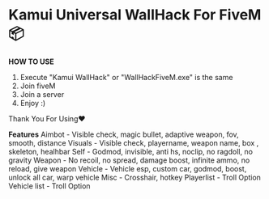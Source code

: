 # Kamui Universal WallHack For FiveM 📦

**HOW TO USE**

1. Execute "Kamui WallHack" or "WallHackFiveM.exe" is the same
2. Join fiveM
3. Join a server
4. Enjoy :)

Thank You For Using❤️

**Features**
Aimbot - Visible check, magic bullet, adaptive weapon, fov, smooth, distance
Visuals - Visible check, playername, weapon name, box , skeleton, healhbar
Self - Godmod, invisible, anti hs, noclip, no ragdoll, no gravity
Weapon - No recoil, no spread, damage boost, infinite ammo, no reload, give weapon
Vehicle - Vehicle esp, custom car, godmod, boost, unlock all car, warp vehicle
Misc - Crosshair, hotkey
Playerlist - Troll Option 
Vehicle list - Troll Option 
